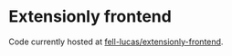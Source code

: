 # Extensionly frontend

Code currently hosted at [fell-lucas/extensionly-frontend](https://github.com/fell-lucas/extensionly-frontend).
